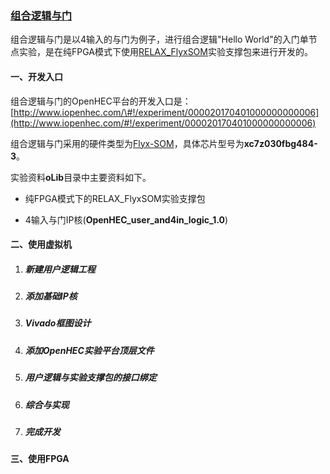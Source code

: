 ### [组合逻辑与门](http://www.iopenhec.com/#!/experiment/000020170401000000000006)

组合逻辑与门是以4输入的与门为例子，进行组合逻辑"Hello World"的入门单节点实验，是在纯FPGA模式下使用[RELAX\_FlyxSOM](http://www.iopenhec.com/#!/app/forum/topics/2332)实验支撑包来进行开发的。

#### 一、开发入口

组合逻辑与门的OpenHEC平台的开发入口是：[http://www.iopenhec.com/\#!/experiment/000020170401000000000006](http://www.iopenhec.com/#!/experiment/000020170401000000000006)

组合逻辑与门采用的硬件类型为[Flyx-SOM](http://www.iopenhec.com/#!/hardware/000020161019000000000012)，具体芯片型号为**xc7z030fbg484-3**。

实验资料**oLib**目录中主要资料如下。

* 纯FPGA模式下的RELAX\_FlyxSOM实验支撑包 

* 4输入与门IP核\(**OpenHEC\_user\_and4in\_logic\_1.0**\)

#### 二、使用虚拟机

1. ##### 新建用户逻辑工程
2. ##### 添加基础IP核
3. ##### Vivado框图设计
4. ##### 添加OpenHEC实验平台顶层文件
5. ##### 用户逻辑与实验支撑包的接口绑定
6. ##### 综合与实现
7. ##### 完成开发



#### 三、使用FPGA




